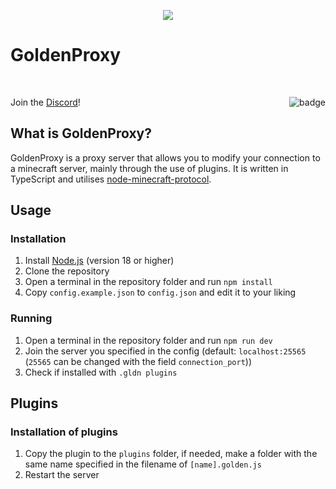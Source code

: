 <p align="center">
    <image src="assets/GoldBlock.png">
    <h1>GoldenProxy</h1>
</p>

<br>

Join the [Discord](https://discord.gg/fCzZb5p9F7)! <span style="float:right"><a href="https://discord.gg/fCzZb5p9F7"><img alt="badge" src="https://img.shields.io/static/v1.svg?label=OFFICIAL&message=DISCORD&color=blue&logo=discord&style=for-the-badge" align="right"></a></span>

## What is GoldenProxy?

GoldenProxy is a proxy server that allows you to modify your connection to a minecraft server, mainly through the use of plugins. It is written in TypeScript and utilises [node-minecraft-protocol](https://www.npmjs.com/package/minecraft-protocol).

## Usage

### Installation

1. Install [Node.js](https://nodejs.org/en/) (version 18 or higher)
2. Clone the repository
3. Open a terminal in the repository folder and run `npm install`
4. Copy `config.example.json` to `config.json` and edit it to your liking

### Running

1. Open a terminal in the repository folder and run `npm run dev`
2. Join the server you specified in the config (default: `localhost:25565` (`25565` can be changed with the field `connection_port`))
3. Check if installed with `.gldn plugins`

## Plugins

### Installation of plugins

1. Copy the plugin to the `plugins` folder, if needed, make a folder with the same name specified in the filename of `[name].golden.js`
2. Restart the server

